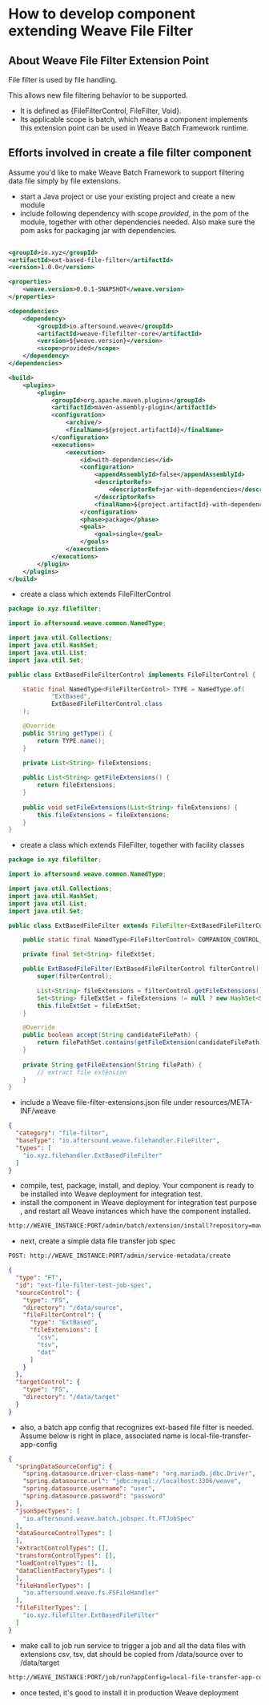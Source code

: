 # How to develop component extending Weave File Filter

## About Weave File Filter Extension Point

File filter is used by file handling. 

This allows new file filtering behavior to be supported.
- It is defined as {FileFilterControl, FileFilter, Void}. 
- Its applicable scope is batch, which means a component implements this extension point can be used in Weave Batch 
Framework runtime.

## Efforts involved in create a file filter component

Assume you'd like to make Weave Batch Framework to support filtering data file simply by file extensions.

- start a Java project or use your existing project and create a new module
- include following dependency with scope *provided*, in the pom of the module, together with other dependencies needed.
Also make sure the pom asks for packaging jar with dependencies.  

```xml
  
<groupId>io.xyz</groupId>
<artifactId>ext-based-file-filter</artifactId>
<version>1.0.0</version>

<properties>
    <weave.version>0.0.1-SNAPSHOT</weave.version>
</properties>

<dependencies>
    <dependency>
        <groupId>io.aftersound.weave</groupId>
        <artifactId>weave-filefilter-core</artifactId>
        <version>${weave.version}</version>
        <scope>provided</scope>
    </dependency>
</dependencies>

<build>
    <plugins>
        <plugin>
            <groupId>org.apache.maven.plugins</groupId>
            <artifactId>maven-assembly-plugin</artifactId>
            <configuration>
                <archive/>
                <finalName>${project.artifactId}</finalName>
            </configuration>
            <executions>
                <execution>
                    <id>with-dependencies</id>
                    <configuration>
                        <appendAssemblyId>false</appendAssemblyId>
                        <descriptorRefs>
                            <descriptorRef>jar-with-dependencies</descriptorRef>
                        </descriptorRefs>
                        <finalName>${project.artifactId}-with-dependencies-${project.version}</finalName>
                    </configuration>
                    <phase>package</phase>
                    <goals>
                        <goal>single</goal>
                    </goals>
                </execution>
            </executions>
        </plugin>
    </plugins>
</build>
```

- create a class which extends FileFilterControl  
  
```java
package io.xyz.filefilter;

import io.aftersound.weave.common.NamedType;

import java.util.Collections;
import java.util.HashSet;
import java.util.List;
import java.util.Set;

public class ExtBasedFileFilterControl implements FileFilterControl {

    static final NamedType<FileFilterControl> TYPE = NamedType.of(
            "ExtBased",
            ExtBasedFileFilterControl.class
    );

    @Override
    public String getType() {
        return TYPE.name();
    }

    private List<String> fileExtensions;
    
    public List<String> getFileExtensions() {
        return fileExtensions;
    }
    
    public void setFileExtensions(List<String> fileExtensions) {
        this.fileExtensions = fileExtensions;
    }
}
```

- create a class which extends FileFilter, together with facility classes
  
```java
package io.xyz.filefilter;

import io.aftersound.weave.common.NamedType;

import java.util.Collections;
import java.util.HashSet;
import java.util.List;
import java.util.Set;

public class ExtBasedFileFilter extends FileFilter<ExtBasedFileFilterControl> {

    public static final NamedType<FileFilterControl> COMPANION_CONTROL_TYPE = ExtBasedFileFilterControl.TYPE;

    private final Set<String> fileExtSet;

    public ExtBasedFileFilter(ExtBasedFileFilterControl filterControl) {
        super(filterControl);

        List<String> fileExtensions = filterControl.getFileExtensions();
        Set<String> fileExtSet = fileExtensions != null ? new HashSet<String>(fileExtensions) : Collections.<String>emptySet();
        this.fileExtSet = fileExtSet;
    }

    @Override
    public boolean accept(String candidateFilePath) {
        return filePathSet.contains(getFileExtension(candidateFilePath));
    }
    
    private String getFileExtension(String filePath) {
        // extract file extension
    }
}
```

- include a Weave file-filter-extensions.json file under resources/META-INF/weave
  
```json
{
  "category": "file-filter",
  "baseType": "io.aftersound.weave.filehandler.FileFilter",
  "types": [
    "io.xyz.filehandler.ExtBasedFileFilter"
  ]
}

```

- compile, test, package, install, and deploy. Your component is ready to be installed into Weave deployment for 
integration test.
- install the component in Weave deployment for integration test purpose , and restart all Weave instances which have 
the component installed.
  
```html
http://WEAVE_INSTANCE:PORT/admin/batch/extension/install?repository=maven://MAVEN_REPOSITORY_URL&groupId=io.xyz&artifactId=ext-based-file-filter&version=1.0.0
```

- next, create a simple data file transfer job spec
  
```html
POST: http://WEAVE_INSTANCE:PORT/admin/service-metadata/create  
```
  
```json
{
  "type": "FT",
  "id": "ext-file-filter-test-job-spec",
  "sourceControl": {
    "type": "FS",
    "directory": "/data/source",
    "fileFilterControl": {
      "type": "ExtBased",
      "fileExtensions": [
        "csv",
        "tsv",
        "dat"
      ]
    }
  },
  "targetControl": {
    "type": "FS",
    "directory": "/data/target"
  }
}
```

- also, a batch app config that recognizes ext-based file filter is needed. Assume below is right in place, associated 
name is local-file-transfer-app-config
  
```json
{
  "springDataSourceConfig": {
    "spring.datasource.driver-class-name": "org.mariadb.jdbc.Driver",
    "spring.datasource.url": "jdbc:mysql://localhost:3306/weave",
    "spring.datasource.username": "user",
    "spring.datasource.password": "password"
  },
  "jsonSpecTypes": [
    "io.aftersound.weave.batch.jobspec.ft.FTJobSpec"
  ],
  "dataSourceControlTypes": [
  ],
  "extractControlTypes": [],
  "transformControlTypes": [],
  "loadControlTypes": [],
  "dataClientFactoryTypes": [
  ],
  "fileHandlerTypes": [
    "io.aftersound.weave.fs.FSFileHandler"
  ],
  "fileFilterTypes": [
    "io.xyz.filefilter.ExtBasedFileFilter"
  ]
}
```
  
- make call to job run service to trigger a job and all the data files with extensions csv, tsv, dat should be copied 
from /data/source over to /data/target
  
```html
http://WEAVE_INSTANCE:PORT/job/run?appConfig=local-file-transfer-app-config&jobSpec=ext-file-filter-test-job-spec
```

- once tested, it's good to install it in production Weave deployment